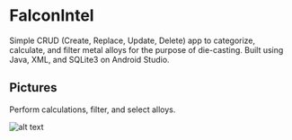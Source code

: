 # FalconIntel

Simple CRUD (Create, Replace, Update, Delete) app to categorize, calculate, and filter metal alloys for the purpose of die-casting.
Built using Java, XML, and SQLite3 on Android Studio.

## Pictures

Perform calculations, filter, and select alloys.

![alt text](https://github.com/vameresh/FalconIntel/blob/master/pictures/all.png?raw=true)


